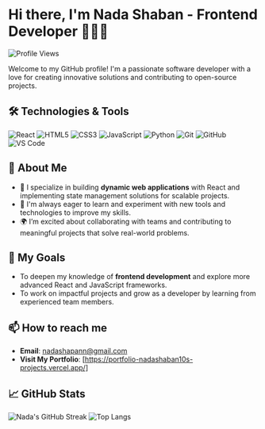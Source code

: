 # Hi there, I'm Nada Shaban - Frontend Developer 👩‍💻👋

![Profile Views](https://komarev.com/ghpvc/?username=nadashaban10&color=blueviolet)

Welcome to my GitHub profile! I'm a passionate software developer with a love for creating innovative solutions and contributing to open-source projects.

## 🛠️ Technologies & Tools

![React](https://img.shields.io/badge/-React-61DAFB?style=flat-square&logo=react&logoColor=black)
![HTML5](https://img.shields.io/badge/-HTML5-E34F26?style=flat-square&logo=html5&logoColor=white)
![CSS3](https://img.shields.io/badge/-CSS3-1572B6?style=flat-square&logo=css3&logoColor=white)
![JavaScript](https://img.shields.io/badge/-JavaScript-F7DF1E?style=flat-square&logo=javascript&logoColor=black)
![Python](https://img.shields.io/badge/-Python-3776AB?style=flat-square&logo=python&logoColor=white)
![Git](https://img.shields.io/badge/-Git-F05032?style=flat-square&logo=git&logoColor=white)
![GitHub](https://img.shields.io/badge/-GitHub-181717?style=flat-square&logo=github&logoColor=white)
![VS Code](https://img.shields.io/badge/-VS%20Code-007ACC?style=flat-square&logo=visual-studio-code&logoColor=white)


## 🌟 About Me

- 🚀 I specialize in building **dynamic web applications** with React and implementing state management solutions for scalable projects.  
- 📖 I'm always eager to learn and experiment with new tools and technologies to improve my skills.  
- 🌍 I’m excited about collaborating with teams and contributing to meaningful projects that solve real-world problems.  

## 🌱 My Goals

- To deepen my knowledge of **frontend development** and explore more advanced React and JavaScript frameworks.  
- To work on impactful projects and grow as a developer by learning from experienced team members.

## 📫 How to reach me

- **Email**: [nadashapann@gmail.com](mailto:nadashapann@gmail.com)  
- **Visit My Portfolio**: [https://portfolio-nadashaban10s-projects.vercel.app/]

## 📈 GitHub Stats
![Nada's GitHub Streak](https://streak-stats.demolab.com?user=nadashaban10&theme=radical&hide_border=true)
![Top Langs](https://github-readme-stats.vercel.app/api/top-langs/?username=nadashaban10&layout=compact&theme=radical)

